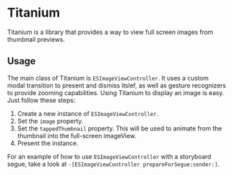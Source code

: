 Titanium
========

Titanium is a library that provides a way to view full screen images from thumbnail previews.

Usage
-----

The main class of Titanium is `ESImageViewController`. It uses a custom modal transition to present and dismiss itslef, as well as gesture recognizers to provide zooming capabilities.
Using Titanium to display an image is easy. Just follow these steps:

1. Create a new instance of `ESImageViewController`.
2. Set the `image` property.
3. Set the `tappedThumbnail` property. This will be used to animate from the thumbnail into the full-screen imageView.
4. Present the instance.

For an example of how to use `ESImageViewController` with a storyboard segue, take a look at `-[ESImageViewController prepareForSegue:sender:]`.